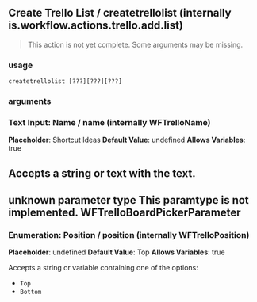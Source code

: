 
## Create Trello List / createtrellolist (internally is.workflow.actions.trello.add.list)

> This action is not yet complete. Some arguments may be missing.

### usage
`createtrellolist [???][???][???]`

### arguments
### Text Input: Name / name (internally WFTrelloName)
**Placeholder**: Shortcut Ideas
**Default Value**: undefined
**Allows Variables**: true


Accepts a string 
or text
with the text.
---
unknown parameter type This paramtype is not implemented. WFTrelloBoardPickerParameter
---
### Enumeration: Position / position (internally WFTrelloPosition)
**Placeholder**: undefined
**Default Value**: Top
**Allows Variables**: true


Accepts a string 
or variable
containing one of the options:

- `Top`
- `Bottom`
